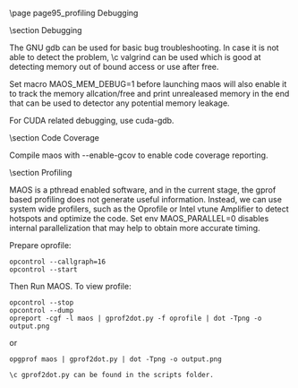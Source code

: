 \page page95_profiling Debugging

\section Debugging

The GNU gdb can be used for basic bug troubleshooting. In case it is not able
to detect the problem, \c valgrind can be used which is good at
detecting memory out of bound access or use after free.

Set macro MAOS_MEM_DEBUG=1 before launching maos will also enable it to track
the memory allcation/free and print unrealeased memory in the end that can be
used to detector any potential memory leakage.

For CUDA related debugging, use cuda-gdb.

\section Code Coverage

Compile maos with --enable-gcov to enable code coverage reporting.

\section Profiling

MAOS is a pthread enabled software, and in the current stage, the gprof based
profiling does not generate useful information. Instead, we can use system
wide profilers, such as the Oprofile or Intel vtune Amplifier to detect
hotspots and optimize the code. Set env MAOS_PARALLEL=0 disables internal
parallelization that may help to obtain more accurate timing.

Prepare oprofile:

    opcontrol --callgraph=16
    opcontrol --start

Then Run MAOS. To view profile:

    opcontrol --stop
    opcontrol --dump
    opreport -cgf -l maos | gprof2dot.py -f oprofile | dot -Tpng -o output.png

or 

    opgprof maos | gprof2dot.py | dot -Tpng -o output.png

    \c gprof2dot.py can be found in the scripts folder.

